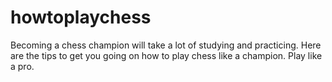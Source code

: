 # howtoplaychess
Becoming a chess champion will take a lot of studying and practicing. Here are the tips to get you going on how to play chess like a champion. Play like a pro.
